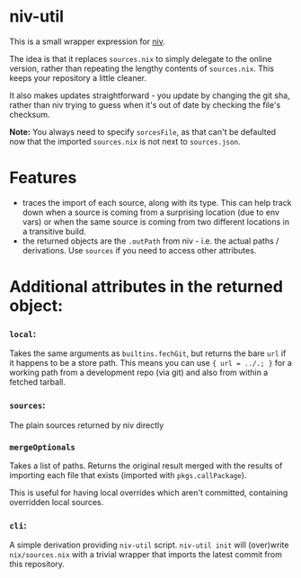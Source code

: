 # niv-util

This is a small wrapper expression for [niv](https://github.com/nmattia/niv).

The idea is that it replaces `sources.nix` to simply delegate to the online version, rather than repeating the lengthy contents of `sources.nix`. This keeps your repository a little cleaner.

It also makes updates straightforward - you update by changing the git sha, rather than niv trying to guess when it's out of date by checking the file's checksum.

**Note:** You always need to specify `sorcesFile`, as that can't be defaulted now that the imported `sources.nix` is not next to `sources.json`.

# Features

 - traces the import of each source, along with its type. This can help track down when a source is coming from a surprising location (due to env vars) or when the same source is coming from two different locations in a transitive build.
 - the returned objects are the `.outPath` from niv - i.e. the actual paths / derivations. Use `sources` if you need to access other attributes.

# Additional attributes in the returned object:

### `local`:

Takes the same arguments as `builtins.fechGit`, but returns the bare `url` if it happens to be a store path. This means you can use `{ url = ../.; }` for a working path from a development repo (via git) and also from within a fetched tarball.

### `sources`:

The plain sources returned by niv directly

### `mergeOptionals`

Takes a list of paths. Returns the original result merged with the results of importing each file that exists (imported with `pkgs.callPackage`).

This is useful for having local overrides which aren't committed, containing overridden local sources.

### `cli`:

A simple derivation providing `niv-util` script. `niv-util init` will (over)write `nix/sources.nix` with a trivial wrapper that imports the latest commit from this repository.
